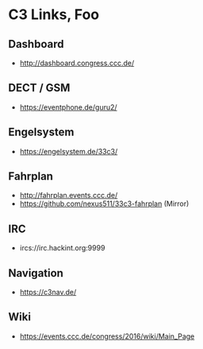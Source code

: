 C3 Links, Foo
========
Dashboard
--------

* http://dashboard.congress.ccc.de/

DECT / GSM
--------

* https://eventphone.de/guru2/

Engelsystem
--------

* https://engelsystem.de/33c3/

Fahrplan
--------

* http://fahrplan.events.ccc.de/
* https://github.com/nexus511/33c3-fahrplan (Mirror)

IRC
------------

* ircs://irc.hackint.org:9999

Navigation
------------

* https://c3nav.de/

Wiki
-------------

* https://events.ccc.de/congress/2016/wiki/Main_Page
